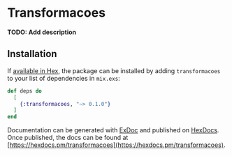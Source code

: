 # Transformacoes

**TODO: Add description**

## Installation

If [available in Hex](https://hex.pm/docs/publish), the package can be installed
by adding `transformacoes` to your list of dependencies in `mix.exs`:

```elixir
def deps do
  [
    {:transformacoes, "~> 0.1.0"}
  ]
end
```

Documentation can be generated with [ExDoc](https://github.com/elixir-lang/ex_doc)
and published on [HexDocs](https://hexdocs.pm). Once published, the docs can
be found at [https://hexdocs.pm/transformacoes](https://hexdocs.pm/transformacoes).

